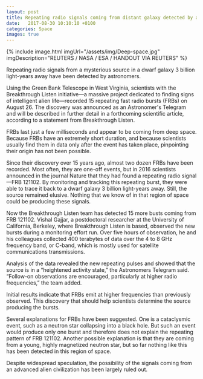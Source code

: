 ```yaml
---
layout: post
title: Repeating radio signals coming from distant galaxy detected by astronomers
date:   2017-08-30 10:10:10 +0100
categories: Space
images: true
---
```

{% include image.html imgUrl="/assets/img/Deep-space.jpg" imgDescription="REUTERS / NASA / ESA / HANDOUT VIA REUTERS" %}

Repeating radio signals from a mysterious source in a dwarf galaxy 3 billion light-years away have been detected by astronomers.

Using the Green Bank Telescope in West Virginia, scientists with the Breakthrough Listen initiative—a massive project dedicated to finding signs of intelligent alien life—recorded 15 repeating fast radio bursts (FRBs) on August 26. The discovery was announced as an Astronomer's Telegram and will be described in further detail in a forthcoming scientific article, according to a statement from Breakthrough Listen.

FRBs last just a few milliseconds and appear to be coming from deep space. Because FRBs have an extremely short duration, and because scientists usually find them in data only after the event has taken place, pinpointing their origin has not been possible.

Since their discovery over 15 years ago, almost two dozen FRBs have been recorded. Most often, they are one-off events, but in 2016 scientists announced in the journal Nature that they had found a repeating radio signal—FRB 121102. By monitoring and tracking this repeating burst, they were able to trace it back to a dwarf galaxy 3 billion light-years away. Still, the source remained elusive. Nothing that we know of in that region of space could be producing these signals.

Now the Breakthrough Listen team has detected 15 more busts coming from FRB 121102. Vishal Gajjar, a postdoctoral researcher at the University of California, Berkeley, where Breakthrough Listen is based, observed the new bursts during a monitoring effort run. Over five hours of observation, he and his colleagues collected 400 terabytes of data over the 4 to 8 GHz frequency band, or C-band, which is mostly used for satellite communications transmissions.

Analysis of the data revealed the new repeating pulses and showed that the source is in a “heightened activity state,” the Astronomers Telegram said. “Follow-on observations are encouraged, particularly at higher radio frequencies,” the team added.

Initial results indicate that FRBs emit at higher frequencies than previously observed. This discovery that should help scientists determine the source producing the bursts.

Several explanations for FRBs have been suggested. One is a cataclysmic event, such as a neutron star collapsing into a black hole. But such an event would produce only one burst and therefore does not explain the repeating pattern of FRB 121102. Another possible explanation is that they are coming from a young, highly magnetized neutron star, but so far nothing like this has been detected in this region of space.

Despite widespread speculation, the possibility of the signals coming from an advanced alien civilization has been largely ruled out. 
